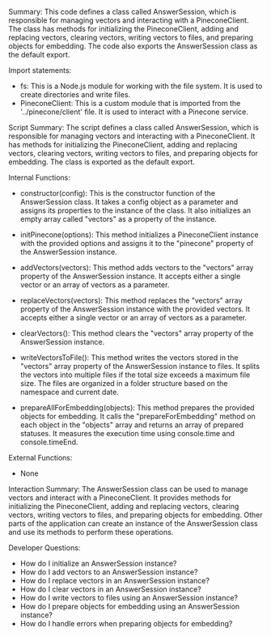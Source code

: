 Summary:
This code defines a class called AnswerSession, which is responsible for managing vectors and interacting with a PineconeClient. The class has methods for initializing the PineconeClient, adding and replacing vectors, clearing vectors, writing vectors to files, and preparing objects for embedding. The code also exports the AnswerSession class as the default export.

Import statements:
- fs: This is a Node.js module for working with the file system. It is used to create directories and write files.
- PineconeClient: This is a custom module that is imported from the '../pinecone/client' file. It is used to interact with a Pinecone service.

Script Summary:
The script defines a class called AnswerSession, which is responsible for managing vectors and interacting with a PineconeClient. It has methods for initializing the PineconeClient, adding and replacing vectors, clearing vectors, writing vectors to files, and preparing objects for embedding. The class is exported as the default export.

Internal Functions:
- constructor(config): This is the constructor function of the AnswerSession class. It takes a config object as a parameter and assigns its properties to the instance of the class. It also initializes an empty array called "vectors" as a property of the instance.

- initPinecone(options): This method initializes a PineconeClient instance with the provided options and assigns it to the "pinecone" property of the AnswerSession instance.

- addVectors(vectors): This method adds vectors to the "vectors" array property of the AnswerSession instance. It accepts either a single vector or an array of vectors as a parameter.

- replaceVectors(vectors): This method replaces the "vectors" array property of the AnswerSession instance with the provided vectors. It accepts either a single vector or an array of vectors as a parameter.

- clearVectors(): This method clears the "vectors" array property of the AnswerSession instance.

- writeVectorsToFile(): This method writes the vectors stored in the "vectors" array property of the AnswerSession instance to files. It splits the vectors into multiple files if the total size exceeds a maximum file size. The files are organized in a folder structure based on the namespace and current date.

- prepareAllForEmbedding(objects): This method prepares the provided objects for embedding. It calls the "prepareForEmbedding" method on each object in the "objects" array and returns an array of prepared statuses. It measures the execution time using console.time and console.timeEnd.

External Functions:
- None

Interaction Summary:
The AnswerSession class can be used to manage vectors and interact with a PineconeClient. It provides methods for initializing the PineconeClient, adding and replacing vectors, clearing vectors, writing vectors to files, and preparing objects for embedding. Other parts of the application can create an instance of the AnswerSession class and use its methods to perform these operations.

Developer Questions:
- How do I initialize an AnswerSession instance?
- How do I add vectors to an AnswerSession instance?
- How do I replace vectors in an AnswerSession instance?
- How do I clear vectors in an AnswerSession instance?
- How do I write vectors to files using an AnswerSession instance?
- How do I prepare objects for embedding using an AnswerSession instance?
- How do I handle errors when preparing objects for embedding?